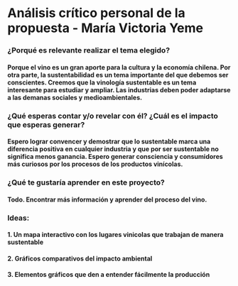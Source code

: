 # Análisis crítico personal de la propuesta - María Victoria Yeme

### ¿Porqué es relevante realizar el tema elegido?

#### Porque el vino es un gran aporte para la cultura y la economía chilena. Por otra parte, la sustentabilidad es un tema importante del que debemos ser conscientes. Creemos que la vinología sustentable es un tema interesante para estudiar y ampliar. Las industrias deben poder adaptarse a las demanas sociales y medioambientales. 

### ¿Qué esperas contar y/o revelar con él? ¿Cuál es el impacto que esperas generar?

#### Espero lograr convencer y demostrar que lo sustentable marca una diferencia positiva en cualquier industria y que por ser sustentable no significa menos ganancia. Espero generar consciencia y consumidores más curiosos por los procesos de los productos vinícolas.

### ¿Qué te gustaría aprender en este proyecto?

#### Todo. Encontrar más información y aprender del proceso del vino.

### Ideas:
#### 1. Un mapa interactivo con los lugares vinicolas que trabajan de manera sustentable
#### 2. Gráficos comparativos del impacto ambiental
#### 3. Elementos gráficos que den a entender fácilmente la producción